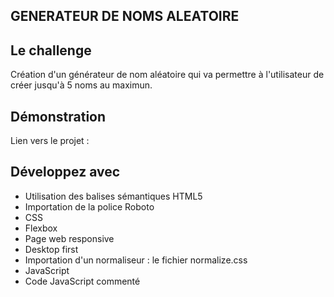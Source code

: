 ## GENERATEUR DE NOMS ALEATOIRE

## Le challenge

Création d'un générateur de nom aléatoire qui va permettre à l'utilisateur de créer jusqu'à 5 noms au maximun.

## Démonstration

Lien vers le projet :

## Développez avec

- Utilisation des balises sémantiques HTML5
- Importation de la police Roboto
- CSS
- Flexbox
- Page web responsive
- Desktop first
- Importation d'un normaliseur : le fichier normalize.css
- JavaScript
- Code JavaScript commenté
